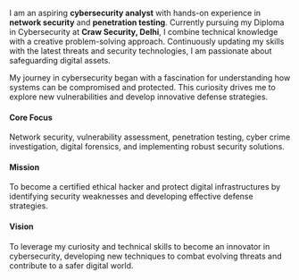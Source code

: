 
I am an aspiring **cybersecurity analyst** with hands-on experience in **network security** and **penetration testing**. Currently pursuing my Diploma in Cybersecurity at **Craw Security, Delhi**, I combine technical knowledge with a creative problem-solving approach. Continuously updating my skills with the latest threats and security technologies, I am passionate about safeguarding digital assets.

My journey in cybersecurity began with a fascination for understanding how systems can be compromised and protected. This curiosity drives me to explore new vulnerabilities and develop innovative defense strategies.

<div class="pillar-card">
    <h4 class="text-xl font-bold text-primary mb-2">Core Focus</h4>
    <p class="text-gray-300">
        Network security, vulnerability assessment, penetration testing, cyber crime investigation, digital forensics, and implementing robust security solutions.
    </p>
</div>

<div class="pillar-card">
    <h4 class="text-xl font-bold text-primary mb-2">Mission</h4>
    <p class="text-gray-300">
        To become a certified ethical hacker and protect digital infrastructures by identifying security weaknesses and developing effective defense strategies.
    </p>
</div>

<div class="pillar-card">
    <h4 class="text-xl font-bold text-primary mb-2">Vision</h4>
    <p class="text-gray-300">
        To leverage my curiosity and technical skills to become an innovator in cybersecurity, developing new techniques to combat evolving threats and contribute to a safer digital world.
    </p>
</div>
